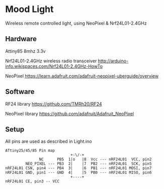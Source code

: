 Mood Light 
==========

Wireless remote controlled light, using NeoPixel &amp; Nrf24L01-2.4GHz

Hardware
--------
Attiny85 8mhz 3.3v

Nrf24L01-2.4GHz wireless radio transceiver http://arduino-info.wikispaces.com/Nrf24L01-2.4GHz-HowTo

NeoPixel https://learn.adafruit.com/adafruit-neopixel-uberguide/overview


Software
--------
RF24 library https://github.com/TMRh20/RF24


NeoPixel library https://github.com/adafruit/Adafruit_NeoPixel

Setup
-----
All pins are used as described in Light.ino

    ATtiny25/45/85 Pin map
                                 +-\/-+
                   NC      PB5  1|o   |8  Vcc --- nRF24L01  VCC, pin2
             NEO_PIXEL --- PB3  2|    |7  PB2 --- nRF24L01  SCK, pin5
    nRF24L01 CSN, pin4 --- PB4  3|    |6  PB1 --- nRF24L01 MOSI, pin7
    nRF24L01 GND, pin1 --- GND  4|    |5  PB0 --- nRF24L01 MISO, pin6
                                 +----+
    nRF24L01 CE, pin3 -- VCC
